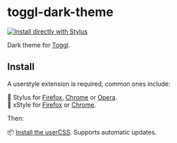 # toggl-dark-theme

[![Install directly with Stylus](https://img.shields.io/badge/Install%20directly%20with-Stylus-00adad.svg)](https://raw.githubusercontent.com/tplk/toggl-dark-theme/usercss/style.user.css)

Dark theme for [Toggl](https://toggl.com).

## Install

A userstyle extension is required, common ones include:

🎨 Stylus for [Firefox](https://addons.mozilla.org/en-US/firefox/addon/styl-us/), [Chrome](https://chrome.google.com/webstore/detail/stylus/clngdbkpkpeebahjckkjfobafhncgmne) or [Opera](https://addons.opera.com/en-gb/extensions/details/stylus/).<br>
🎨 xStyle for [Firefox](https://addons.mozilla.org/firefox/addon/xstyle/) or [Chrome](https://chrome.google.com/webstore/detail/xstyle/hncgkmhphmncjohllpoleelnibpmccpj).

Then:

📦 [Install the userCSS](https://raw.githubusercontent.com/tplk/toggl-dark-theme/usercss/style.user.css). Supports automatic updates.
